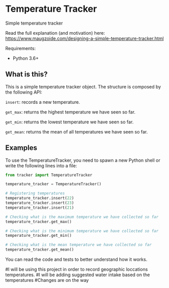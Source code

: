 # Temperature Tracker

Simple temperature tracker

Read the full explanation (and motivation) here: https://www.maugzoide.com/designing-a-simple-temperature-tracker.html

Requirements:

* Python 3.6+

## What is this?

This is a simple temperature tracker object. The structure is composed by the following API:

`insert`: records a new temperature.

`get_max`: returns the highest temperature we have seen so far.

`get_min`: returns the lowest temperature we have seen so far.

`get_mean`: returns the mean of all temperatures we have seen so far.

## Examples

To use the TemperatureTracker, you need to spawn a new Python shell or write
the following lines into a file:

```python
from tracker import TemperatureTracker

temperature_tracker = TemperatureTracker()

# Registering temperatures
temperature_tracker.insert(22)
temperature_tracker.insert(23)
temperature_tracker.insert(21)

# Checking what is the maximum temperature we have collected so far
temperature_tracker.get_max()

# Checking what is the minimum temperature we have collected so far
temperature_tracker.get_min()

# Checking what is the mean temperature we have collected so far
temperature_tracker.get_mean()
```


You can read the code and tests to better understand how it works.

#I will be using this project in order to record geographic loccations temperatures.
#I will be adding suggested water intake based on the temperatures
#Changes are on the way

